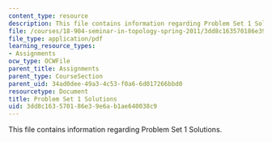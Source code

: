 ```yaml
---
content_type: resource
description: This file contains information regarding Problem Set 1 Solutions.
file: /courses/18-904-seminar-in-topology-spring-2011/3dd8c163570186e39e6ab1ae640038c9_MIT18_904S11_soln1.pdf
file_type: application/pdf
learning_resource_types:
- Assignments
ocw_type: OCWFile
parent_title: Assignments
parent_type: CourseSection
parent_uid: 34ad0dee-49a3-4c53-f0a6-6d017266bbd0
resourcetype: Document
title: Problem Set 1 Solutions
uid: 3dd8c163-5701-86e3-9e6a-b1ae640038c9
---
```

This file contains information regarding Problem Set 1 Solutions.

